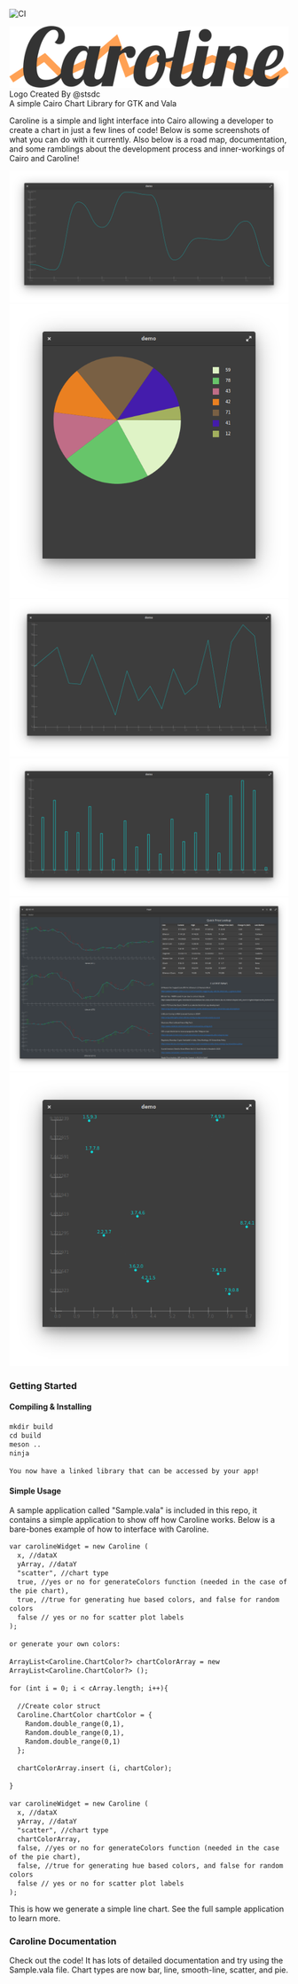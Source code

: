 ![CI](https://github.com/dcharles525/Caroline/workflows/CI/badge.svg?branch=master)

![alt text](data/logo.png "Caroline")
<br>
Logo Created By @stsdc
<br>
A simple Cairo Chart Library for GTK and Vala

Caroline is a simple and light interface into Cairo allowing a developer to create a chart in just a few lines of
code! Below is some screenshots of what you can do with it currently. Also below is a road map, documentation, and
some ramblings about the development process and inner-workings of Cairo and Caroline!

<img src="data/6.png">
<img src="data/4.png">
<img src="data/1.png">
<img src="data/2.png">
<img src="data/3.png">
<img src="data/5.png">

### Getting Started

#### Compiling & Installing

```
mkdir build
cd build
meson ..
ninja

You now have a linked library that can be accessed by your app!
```

#### Simple Usage

A sample application called "Sample.vala" is included in this repo, it contains a simple application to show off how Caroline works. Below is a bare-bones example of how to interface with Caroline.
```
var carolineWidget = new Caroline (
  x, //dataX
  yArray, //dataY
  "scatter", //chart type
  true, //yes or no for generateColors function (needed in the case of the pie chart),
  true, //true for generating hue based colors, and false for random colors
  false // yes or no for scatter plot labels
);

or generate your own colors:

ArrayList<Caroline.ChartColor?> chartColorArray = new ArrayList<Caroline.ChartColor?> ();

for (int i = 0; i < cArray.length; i++){

  //Create color struct
  Caroline.ChartColor chartColor = {
    Random.double_range(0,1),
    Random.double_range(0,1),
    Random.double_range(0,1)
  };

  chartColorArray.insert (i, chartColor);

}

var carolineWidget = new Caroline (
  x, //dataX
  yArray, //dataY
  "scatter", //chart type
  chartColorArray,
  false, //yes or no for generateColors function (needed in the case of the pie chart),
  false, //true for generating hue based colors, and false for random colors
  false // yes or no for scatter plot labels
);
```

This is how we generate a simple line chart. See the full sample application to learn more.

### Caroline Documentation

Check out the code! It has lots of detailed documentation and try using the Sample.vala file. Chart types are now bar, line, smooth-line, scatter, and pie.
